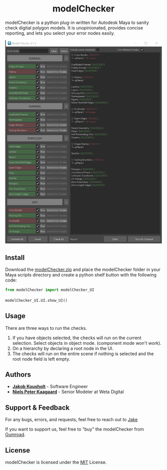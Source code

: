 <h1 align="center">modelChecker</h1>

modelChecker is a python plug-in written for Autodesk Maya to sanity check digital polygon models. It is unopinionated, provides concise reporting, and lets you select your error nodes easily.

![modelChecker](./modelChecker.png)

## Install

Download the [modelChecker.zip](https://github.com/JakobJK/modelChecker/archive/main.zip) and place the modelChecker folder in your Maya scripts directory and create a python shelf button with the following code:

```python
from modelChecker import modelChecker_UI

modelChecker_UI.UI.show_UI()
```
  
## Usage

There are three ways to run the checks.

1. If you have objects selected, the checks will run on the current selection. Select objects in object mode. (component mode won't work).
2. On a hierarchy by declaring a root node in the UI.
3. The checks will run on the entire scene if nothing is selected and the root node field is left empty.

## Authors

- [**Jakob Kousholt**](https://www.linkedin.com/in/jakobjk/) - Software Engineer
- [**Niels Peter Kaagaard**](https://www.linkedin.com/in/niels-peter-kaagaard-146b8a13) - Senior Modeler at Weta Digital

## Support & Feedback

For any bugs, errors, and requests, feel free to reach out to [Jake](mailto:jakobjk@gmail.com)

If you want to support us, feel free to "buy" the modelChecker from [Gumroad](https://jakejk.gumroad.com/l/htZYj).

## License

modelChecker is licensed under the [MIT](https://rem.mit-license.org/) License.
